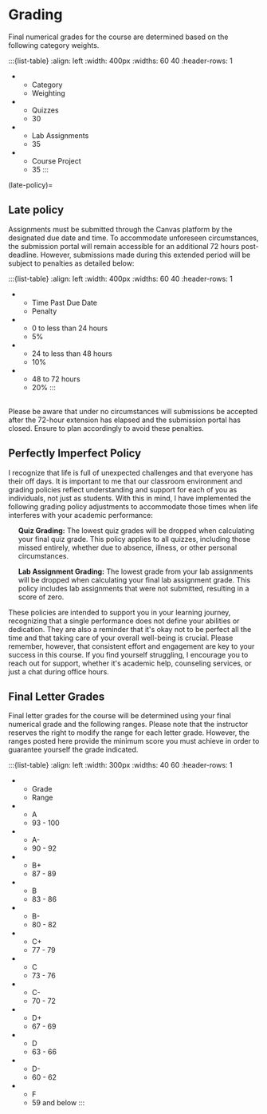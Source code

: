 # Grading

Final numerical grades for the course are determined based on the following category weights.

:::{list-table}
:align: left
:width: 400px
:widths: 60 40
:header-rows: 1

*   - Category
    - Weighting
*   - Quizzes
    - 30
*   - Lab Assignments
    - 35
*   - Course Project
    - 35
:::

(late-policy)=
## Late policy

Assignments must be submitted through the Canvas platform by the designated due date and time. To accommodate unforeseen circumstances, the submission portal will remain accessible for an additional 72 hours post-deadline. However, submissions made during this extended period will be subject to penalties as detailed below:

:::{list-table}
:align: left
:width: 400px
:widths: 60 40
:header-rows: 1

*   - Time Past Due Date
    - Penalty
*   - 0 to less than 24 hours
    - 5%
*   - 24 to less than 48 hours
    - 10%
*   - 48 to 72 hours
    - 20%
:::
<br>
Please be aware that under no circumstances will submissions be accepted after the 72-hour extension has elapsed and the submission portal has closed. Ensure to plan accordingly to avoid these penalties.

## Perfectly Imperfect Policy

I recognize that life is full of unexpected challenges and that everyone has their off days. It is important to me that our classroom environment and grading policies reflect understanding and support for each of you as individuals, not just as students.  With this in mind, I have implemented the following grading policy adjustments to accommodate those times when life interferes with your academic performance:

<div style="margin-left: 20px;">

**Quiz Grading:** The lowest quiz grades will be dropped when calculating your final quiz grade. This policy applies to all quizzes, including those missed entirely, whether due to absence, illness, or other personal circumstances. <br>
 
**Lab Assignment Grading:** The lowest grade from your lab assignments will be dropped when calculating your final lab assignment grade. This policy includes lab assignments that were not submitted, resulting in a score of zero. <br>

</div>

These policies are intended to support you in your learning journey, recognizing that a single performance does not define your abilities or dedication. They are also a reminder that it's okay not to be perfect all the time and that taking care of your overall well-being is crucial. Please remember, however, that consistent effort and engagement are key to your success in this course. If you find yourself struggling, I encourage you to reach out for support, whether it's academic help, counseling services, or just a chat during office hours.

## Final Letter Grades

Final letter grades for the course will be determined using your final numerical grade and the following ranges. Please note that the instructor reserves the right to modify the range for each letter grade. However, the ranges posted here provide the minimum score you must achieve in order to guarantee yourself the grade indicated.

:::{list-table}
:align: left
:width: 300px
:widths: 40 60
:header-rows: 1

*   - Grade
    - Range
*   - A
    - 93 - 100
*   - A-
    - 90 - 92
*   - B+
    - 87 - 89
*   - B
    - 83 - 86
*   - B-
    - 80 - 82
*   - C+
    - 77 - 79
*   - C
    - 73 - 76
*   - C-
    - 70 - 72
*   - D+
    - 67 - 69
*   - D
    - 63 - 66
*   - D-
    - 60 - 62
*   - F
    - 59 and below
:::
<br>
